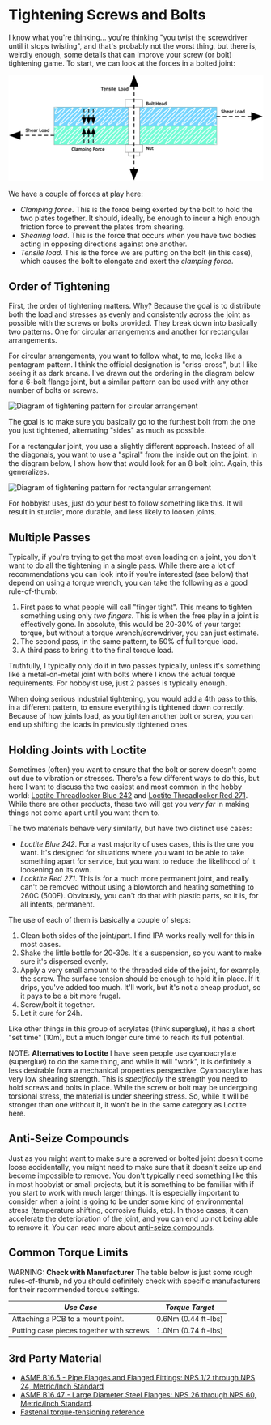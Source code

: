 # Tightening Screws and Bolts

I know what you're thinking... you're thinking "you twist the
screwdriver until it stops twisting", and that's probably not the worst
thing, but there is, weirdly enough, some details that can improve your
screw (or bolt) tightening game. To start, we can look at the forces in
a bolted joint:

![Diagram of forces in a bolted joint](../img/load-forces-diagram.png)

We have a couple of forces at play here:

* _Clamping force_.  This is the force being exerted by the bolt to hold
  the two plates together. It should, ideally, be enough to incur a high
  enough friction force to prevent the plates from shearing.
* _Shearing load_. This is the force that occurs when you have two
  bodies acting in opposing directions against one another.
* _Tensile load_. This is the force we are putting on the bolt (in this
  case), which causes the bolt to elongate and exert the _clamping
  force_. 

## Order of Tightening

First, the order of tightening matters. Why? Because the goal is to
distribute both the load and stresses as evenly and consistently across
the joint as possible with the screws or bolts provided.  They break
down into basically two patterns. One for circular arrangements and
another for rectangular arrangements.

For circular arrangements, you want to follow what, to me, looks like a
pentagram pattern. I think the official designation is "criss-cross",
but I like seeing it as dark arcana. I've drawn out the ordering in the
diagram below for a 6-bolt flange joint, but a similar pattern can be
used with any other number of bolts or screws.

![Diagram of tightening pattern for circular
arrangement](../img/bolt-tightening-pattern-circular.png)

The goal is to make sure you basically go to the furthest bolt from the
one you just tightened, alternating "sides" as much as possible.

For a rectangular joint, you use a slightly different approach. Instead
of all the diagonals, you want to use a "spiral" from the inside out on
the joint. In the diagram below, I show how that would look for an 8
bolt joint. Again, this generalizes.

![Diagram of tightening pattern for rectangular
arrangement](../img/bolt-tightening-pattern-square.png)

For hobbyist uses, just do your best to follow something like this. It
will result in sturdier, more durable, and less likely to loosen joints.


## Multiple Passes

Typically, if you're trying to get the most even loading on a joint, you
don't want to do all the tightening in a single pass. While there are a
lot of recommendations you can look into if you're interested (see
below) that depend on using a torque wrench, you can take the following
as a good rule-of-thumb:

1. First pass to what people will call "finger tight". This means to
   tighten something using only _two fingers_. This is when the free
   play in a joint is effectively gone. In absolute, this would be
   20-30% of your target torque, but without a torque
   wrench/screwdriver, you can just estimate.
2. The second pass, in the same pattern, to 50% of full torque load.
3. A third pass to bring it to the final torque load.

Truthfully, I typically only do it in two passes typically, unless it's
something like a metal-on-metal joint with bolts where I know the actual
torque requirements. For hobbyist use, just 2 passes is typically
enough.

When doing serious industrial tightening, you would add a 4th pass to
this, in a different pattern, to ensure everything is tightened down
correctly. Because of how joints load, as you tighten another bolt or
screw, you can end up shifting the loads in previously tightened ones.

## Holding Joints with Loctite

Sometimes (often) you want to ensure that the bolt or screw doesn't come
out due to vibration or stresses. There's a few different ways to do
this, but here I want to discuss the two easiest and most common in the
hobby world: [Loctite Threadlocker Blue
242](https://www.loctiteproducts.com/en/products/specialty-products/specialty/loctite_threadlockerblue242.html)
and [Loctite Threadlocker Red
271](https://www.loctiteproducts.com/en/products/specialty-products/specialty/loctite_threadlockerred271.html).
While there are other products, these two will get you _very far_ in
making things not come apart until you want them to.

The two materials behave very similarly, but have two distinct use
cases:

* _Loctite Blue 242_. For a vast majority of uses cases, this is the one
  you want. It's designed for situations where you want to be able to
  take something apart for service, but you want to reduce the
  likelihood of it loosening on its own.
* _Locktite Red 271_. This is for a much more permanent joint, and
  really can't be removed without using a blowtorch and heating
  something to 260C (500F). Obviously, you can't do that with plastic
  parts, so it is, for all intents, permanent. 

The use of each of them is basically a couple of steps:

1. Clean both sides of the joint/part. I find IPA works really well for
   this in most cases.
2. Shake the little bottle for 20-30s. It's a suspension, so you want to
   make sure it's dispersed evenly.
3. Apply a very small amount to the threaded side of the joint, for
   example, the screw. The surface tension should be enough to hold it
   in place. If it drips, you've added too much. It'll work, but it's
   not a cheap product, so it pays to be a bit more frugal.
4. Screw/bolt it together.
5. Let it cure for 24h.

Like other things in this group of acrylates (think superglue), it has a
short "set time" (10m), but a much longer cure time to reach its full
potential.

NOTE: **Alternatives to Loctite** I have seen people use cyanoacrylate
(superglue) to do the same thing, and while it will "work", it is
definitely a less desirable from a mechanical properties perspective.
Cyanoacrylate has very low shearing strength. This is _specifically_ the
strength you need to hold screws and bolts in place. While the screw or
bolt may be undergoing torsional stress, the material is under sheering
stress. So, while it will be stronger than one without it, it won't be
in the same category as Loctite here. 

## Anti-Seize Compounds

Just as you might want to make sure a screwed or bolted joint doesn't
come loose accidentally, you might need to make sure that it doesn't
seize up and become impossible to remove. You don't typically need
something like this in most hobbyist or small projects, but it is
something to be familiar with if you start to work with much larger
things.  It is especially important to consider when a joint is going to
be under some kind of environmental stress (temperature shifting,
corrosive fluids, etc). In those cases, it can accelerate the
deterioration of the joint, and you can end up not being able to remove
it.  You can read more about [anti-seize
compounds](https://www.henkel-adhesives.com/us/en/products/industrial-lubricants/anti-seize-compounds.html).

## Common Torque Limits

WARNING: **Check with Manufacturer** The table below is just some rough
rules-of-thumb, nd you should definitely check with specific
manufacturers for their recommended torque settings.

| *Use Case*                               | *Torque Target*     |
| ---------------------------------------- | ------------------- |
| Attaching a PCB to a mount point.        | 0.6Nm (0.44 ft-lbs) |
| Putting case pieces together with screws | 1.0Nm (0.74 ft-lbs) |

## 3rd Party Material

* [ASME B16.5 - Pipe Flanges and Flanged Fittings: NPS 1/2 through NPS
24, Metric/Inch Standard
](https://www.asme.org/codes-standards/find-codes-standards/b16-5-pipe-flanges-flanged-fittings-nps-1-2-nps-24-metric-inch-standard#:~:text=ASME%20has%20been%20defining%20piping,pipe%20flanges%20and%20flanged%20fittings.)
* [ASME B16.47 - Large Diameter Steel Flanges: NPS 26 through NPS 60,
  Metric/Inch
  Standard](https://www.asme.org/codes-standards/find-codes-standards/b16-47-large-diameter-steel-flanges-nps-26-nps-60-metric-inch-standard).
* [Fastenal torque-tensioning reference](https://www.fastenal.com/content/merch_rules/images/fcom/content-library/Torque-Tension%20Reference%20Guide.pdf)
